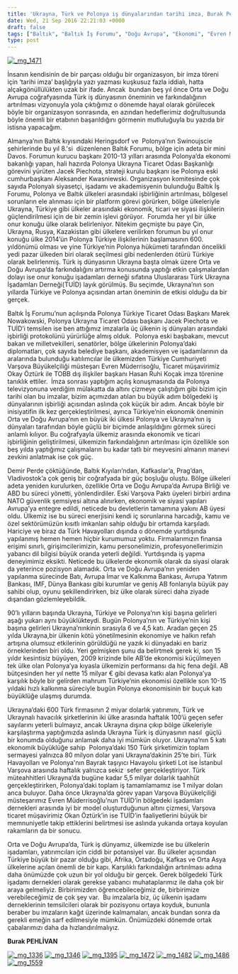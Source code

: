 ```yaml
---
title: 'Ukrayna, Türk ve Polonya iş dünyalarından tarihi imza, Burak Pehlivan'
date: Wed, 21 Sep 2016 22:21:03 +0000
draft: false
tags: ["Baltık", "Baltık İş Forumu", "Doğu Avrupa", "Ekonomi", "Evren Müderrisoğlu", "Heringsdorf", "Jacek Piechota", "Marek Nowakowski", "Okay Öztürk", "Polonya", "Ruhi Koçak", "Swinoujscie", "TUİD", "TUİD (Türk Ukrayna İşadamları Derneği)", "Ukrayna", "Ukrayna Dış İlişkileri", "Uluslarası İlişkiler", "Varşova", "Varşova Büyükelçiliği"]
type: post
---
```


[![_mg_1471](https://burakpehlivan.org/wp-content/uploads/2016/09/MG_1471.jpg)](https://burakpehlivan.org/wp-content/uploads/2016/09/MG_1471.jpg)




İnsanın kendisinin de bir parçası olduğu bir organizasyon, bir imza töreni için ‘tarihi imza’ başlığıyla yazı yazması kuşkusuz fazla iddialı, hatta alçakgönüllülükten uzak bir ifade. Ancak  bundan beş yıl önce Orta ve Doğu Avrupa coğrafyasında Türk iş dünyasının öneminin ve farkındalığının artırılması vizyonuyla yola çıktığımız o dönemde hayal olarak görülecek böyle bir organizasyon sonrasında, en azından hedeflerimiz doğrultusunda böyle önemli bir etabının başarıldığını görmenin mutluluğuyla bu yazıda bir istisna yapacağım.




Almanya’nın Baltık kıyısındaki Heringsdorf ve  Polonya’nın Swinoujscie şehirlerinde bu yıl 8.'si  düzenlenen Baltık Forumu, bölge için adeta bir mini Davos. Forumun kurucu başkanı 2010-13 yılları arasında Polonya’da ekonomi bakanlığı yapan, hali hazırda Polonya Ukrayna Ticaret Odası Başkanlığı görevini yürüten Jacek Piechota, strateji kurulu başkanı ise Polonya eski cumhurbaşkanı Aleksander Kwasniewski. Organizasyon komitesinde çok sayıda Polonyalı siyasetçi, işadamı ve akademisyenin bulunduğu Baltık İş Forumu, Polonya ve Baltık ülkeleri arasındaki işbirliğinin artırılması, bölgesel sorunların ele alınması için bir platform görevi görürken, bölge ülkeleriyle Ukrayna, Türkiye gibi ülkeler arasındaki ekonomik, ticari ve siyasi ilişkilerin güçlendirilmesi için de bir zemin işlevi görüyor.  Forumda her yıl bir ülke onur konuğu ülke olarak belirleniyor. Nitekim geçmişte bu paye Çin, Ukrayna, Rusya, Kazakistan gibi ülkelere verilirken forumun bu yıl onur konuğu ülke 2014’ün Polonya Türkiye ilişkilerinin başlamasının 600. yıldönümü olması ve yine Türkiye’nin Polonya hükümeti tarafından öncelikli yedi pazar ülkeden biri olarak seçilmesi gibi nedenlerden ötürü Türkiye olarak belirlenmiş. Türk iş dünyasının Ukrayna başta olmak üzere Orta ve Doğu Avrupa’da farkındalığını artırma konusunda yaptığı etkin çalışmalardan dolayı ise onur konuğu işadamları derneği sıfatına Uluslararası Türk Ukrayna İşadamları Derneği(TUİD) layık görülmüş. Bu seçimde, Ukrayna’nın son yıllarda Türkiye ve Polonya açısından artan öneminin de etkisi olduğu da bir gerçek.




Baltık İş Forumu’nun açılışında Polonya Türkiye Ticaret Odası Başkanı Marek Nowakowski, Polonya Ukrayna Ticaret Odası başkanı Jacek Piechota ve TUİD’i temsilen ise ben attığımız imzalarla üç ülkenin iş dünyaları arasındaki işbirliği protokolünü yürürlüğe almış olduk.  Polonya eski başbakanı, mevcut bakan ve milletvekilleri, senatörler, bölge ülkelerinin Polonya’daki diplomatları, çok sayıda belediye başkanı, akademisyen ve işadamlarının da aralarında bulunduğu katılımcılar ile ülkemizden Türkiye Cumhuriyeti Varşova Büyükelçiliği müsteşarı Evren Müderrisoğlu, Ticaret müşavirimiz Okay Öztürk ile TOBB dış ilişkiler başkanı Hasan Ruhi Koçak imza törenine tanıklık ettiler.  İmza sonrası yaptığım açılış konuşmasında da Polonya televizyonuna verdiğim mülakatta da altını çizmeye çalıştığım gibi bizim için tarihi olan bu imzalar, bizim açımızdan atılan bu büyük adım bölgedeki iş dünyalarının işbirliği açısından aslında çok küçük bir adım. Ancak böyle bir inisiyatifin ilk kez gerçekleştirilmesi, ayrıca Türkiye’nin ekonomik öneminin   Orta ve Doğu Avrupa’nın en büyük iki ülkesi Polonya ve Ukrayna’nın iş dünyaları tarafından böyle güçlü bir biçimde anlaşıldığını görmek süreci anlamlı kılıyor. Bu coğrafyayla ülkemiz arasında ekonomik ve ticari işbirliğinin geliştirilmesi, ülkemizin farkındalığının artırılması için özellikle son beş yılda yaptığımız çalışmaların bu kadar tatlı bir meyvesini almanın manevi zevkini anlatmak ise çok güç.




Demir Perde çöktüğünde, Baltık Kıyıları’ndan, Kafkaslar’a, Prag’dan, Vladivostok’a çok geniş bir coğrafyada bir güç boşluğu oluştu. Bölge ülkeleri adeta yeniden kurulurken, özellikle Orta ve Doğu Avrupa’da Avrupa Birliği ve ABD bu süreci yönetti, yönlendirdiler. Eski Varşova Paktı üyeleri birbiri ardına NATO güvenlik şemsiyesi altına alınırken, ekonomik ve siyasi yapıları Avrupa’ya entegre edildi, neticede bu devletlerin tamamına yakını AB üyesi oldu. Ülkemiz ise bu süreci enerjisini kendi iç sorunlarına harcadığı, kamu ve özel sektörümüzün kısıtlı imkanları sahip olduğu bir ortamda karşıladı. Hariciye ve biraz da Türk Havayolları dışında o dönemde yurtdışında yapılanmış hemen hemen hiçbir kurumumuz yoktu. Firmalarımızın finansa erişimi sınırlı, girişimcilerimizin, kamu personelimizin, profesyonellerimizin yabancı dil bilgisi büyük oranda yeterli değildi. Yurtdışında iş yapma deneyimimiz eksikti. Neticede bu ülkelerde ekonomik olarak da siyasi olarak da yeterince pozisyon alamadık. Orta ve Doğu Avrupa’nın yeniden yapılanma sürecinde Batı, Avrupa İmar ve Kalkınma Bankası, Avrupa Yatırım Bankası, IMF, Dünya Bankası gibi kurumlar ve geniş AB fonlarıyla büyük pay sahibi olup, oyunu şekillendirirken, biz ülke olarak süreci daha ziyade dışarıdan gözlemleyebildik. 




90’lı yılların başında Ukrayna, Türkiye ve Polonya’nın kişi başına gelirleri aşağı yukarı aynı büyüklükteydi. Bugün Polonya’nın ve Türkiye’nin kişi başına gelirleri Ukrayna’nınkinin sırasıyla 6 ve 4,5 katı. Aradan geçen 25 yılda Ukrayna,bir ülkenin kötü yönetilmesinin ekonomiye ve halkın refah artışına olumsuz etkilerinin görüldüğü ne yazık ki dünyadaki en bariz örneklerinden biri oldu. Yeri gelmişken şunu da belirtmek gerek ki, son 15 yıldır kesintisiz büyüyen, 2009 krizinde bile AB’de ekonomisi küçülmeyen tek ülke olan Polonya’ya kıyasla ülkemizin performansı da hiç fena değil. AB bütçesinden her yıl nette 15 milyar € gibi devasa katkı alan Polonya’ya karşılık böyle bir gelirden mahrum Türkiye’nin ekonomisi özellikle son 10-15 yıldaki hızlı kalkınma süreciyle bugün Polonya ekonomisinin bir buçuk katı büyüklüğe ulaşmış durumda.




Ukrayna’daki 600 Türk firmasının 2 miyar dolarlık yatırımını, Türk ve Ukraynalı havacılık şirketlerinin iki ülke arasında haftalık 100’ü geçen sefer sayılarını yeterli bulmayız, ancak Ukrayna dışına çıkıp bölge ülkeleriyle karşılaştırma yaptığımızda aslında Ukrayna Türk iş dünyasının nasıl  güçlü bir konumda olduğunu anlamak daha iyi mümkün oluyor. Ukrayna’nın 5 katı ekonomik büyüklüğe sahip  Polonya’daki 150 Türk şirketimizin toplam sermayesi yalnızca 80 milyon dolar yani Ukrayna’dakinin 25’te biri. Türk Havayolları ve Polonya'nın Bayrak taşıyıcı Havayolu şirketi Lot ise İstanbul Varşova arasında haftalık yalnızca sekiz  sefer gerçekleştiriyor. Türk müteahhitleri Ukrayna’da bugüne kadar 5,5 milyar dolarlık taahhüt gerçekleştirirken, Polonya’daki toplam iş tamamlamamız ise 1 milyar doları anca buluyor. Daha önce Ukrayna’da görev yapan Varşova Büyükelçiliği müsteşarımız Evren Müderrisoğlu’nun TUİD’in bölgedeki işadamları dernekleri arasında iyi bir model oluşturduğunun altını çizmesi, Varşova ticaret müşavirimiz Okan Öztürk’in ise TUİD’in faaliyetlerini büyük bir memnuniyetle takip ettiklerini belirtmesi ise aslında yukarıda ortaya koyulan rakamların da bir sonucu.




Orta ve Doğu Avrupa’da, Türk iş dünyamız, ülkemizde ise bu ülkelerin işadamları, yatırımcıları için ciddi bir potansiyel var. Bu ülkeler açısından Türkiye büyük bir pazar olduğu gibi, Afrika, Ortadoğu, Kafkas ve Orta Asya ülkelerine açılan önemli de bir kapı. Karşılıklı farkındalığın artırılması adına daha önümüzde çok uzun bir yol olduğu bir gerçek. Gerek bölgedeki Türk işadamı dernekleri olarak gerekse yabancı muhataplarımız ile daha çok bir araya gelmeliyiz. Birbirimizden öğrencebileceğimiz de, birbirimize verebileceğimiz de çok şey var.  Bu imzalarla biz, üç ülkenin işadamı derneklerinin temsilcileri olarak bir pozisyonu ortaya koyduk, bununla beraber bu imzaların kağıt üzerinde kalmamaları, ancak bundan sonra da gerekli emeğin sarf edilmesiyle mümkün. Önümüzdeki dönemde ortak çabalarımızı daha da hızlandırılmalıyız.


**Burak PEHLİVAN**


[![_mg_1336](https://burakpehlivan.org/wp-content/uploads/2016/09/MG_1336.jpg)](https://burakpehlivan.org/wp-content/uploads/2016/09/MG_1336.jpg) [![_mg_1346](https://burakpehlivan.org/wp-content/uploads/2016/09/MG_13461.jpg)](https://burakpehlivan.org/wp-content/uploads/2016/09/MG_13461.jpg) [![_mg_1395](https://burakpehlivan.org/wp-content/uploads/2016/09/MG_1395.jpg)](https://burakpehlivan.org/wp-content/uploads/2016/09/MG_1395.jpg) [![_mg_1472](https://burakpehlivan.org/wp-content/uploads/2016/09/MG_1472.jpg)](https://burakpehlivan.org/wp-content/uploads/2016/09/MG_1472.jpg) [![_mg_1482](https://burakpehlivan.org/wp-content/uploads/2016/09/MG_1482.jpg)](https://burakpehlivan.org/wp-content/uploads/2016/09/MG_1482.jpg) [![_mg_1486](https://burakpehlivan.org/wp-content/uploads/2016/09/MG_1486.jpg)](https://burakpehlivan.org/wp-content/uploads/2016/09/MG_1486.jpg) [![_mg_1559](https://burakpehlivan.org/wp-content/uploads/2016/09/MG_1559.jpg)](https://burakpehlivan.org/wp-content/uploads/2016/09/MG_1559.jpg)